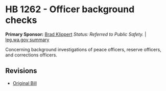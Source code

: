# HB 1262 - Officer background checks
**Primary Sponsor:** [Brad Klippert](/person/leg/brad.klippert.md)
*Status: Referred to Public Safety.* | [leg.wa.gov summary](https://app.leg.wa.gov/billsummary?BillNumber=1262&Year=2021)

Concerning background investigations of peace officers, reserve officers, and corrections officers.

## Revisions
* [Original Bill](1/)